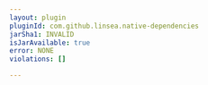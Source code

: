 ```yaml
---
layout: plugin
pluginId: com.github.linsea.native-dependencies
jarSha1: INVALID
isJarAvailable: true
error: NONE
violations: []

---
```

